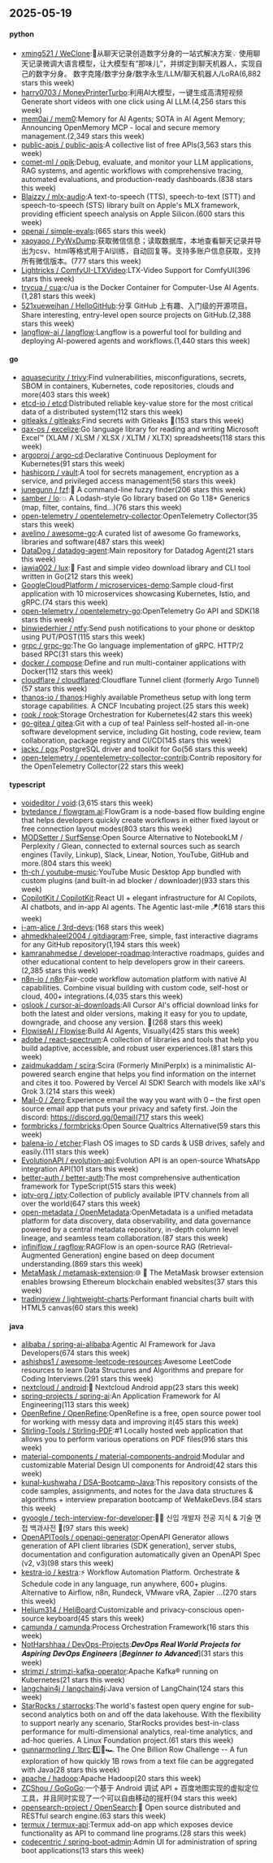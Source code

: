 ## 2025-05-19

#### python
* [xming521 / WeClone](https://github.com/xming521/WeClone):🚀从聊天记录创造数字分身的一站式解决方案💡 使用聊天记录微调大语言模型，让大模型有“那味儿”，并绑定到聊天机器人，实现自己的数字分身。 数字克隆/数字分身/数字永生/LLM/聊天机器人/LoRA(6,882 stars this week)
* [harry0703 / MoneyPrinterTurbo](https://github.com/harry0703/MoneyPrinterTurbo):利用AI大模型，一键生成高清短视频 Generate short videos with one click using AI LLM.(4,256 stars this week)
* [mem0ai / mem0](https://github.com/mem0ai/mem0):Memory for AI Agents; SOTA in AI Agent Memory; Announcing OpenMemory MCP - local and secure memory management.(2,349 stars this week)
* [public-apis / public-apis](https://github.com/public-apis/public-apis):A collective list of free APIs(3,563 stars this week)
* [comet-ml / opik](https://github.com/comet-ml/opik):Debug, evaluate, and monitor your LLM applications, RAG systems, and agentic workflows with comprehensive tracing, automated evaluations, and production-ready dashboards.(838 stars this week)
* [Blaizzy / mlx-audio](https://github.com/Blaizzy/mlx-audio):A text-to-speech (TTS), speech-to-text (STT) and speech-to-speech (STS) library built on Apple's MLX framework, providing efficient speech analysis on Apple Silicon.(600 stars this week)
* [openai / simple-evals](https://github.com/openai/simple-evals):(665 stars this week)
* [xaoyaoo / PyWxDump](https://github.com/xaoyaoo/PyWxDump):获取微信信息；读取数据库，本地查看聊天记录并导出为csv、html等格式用于AI训练，自动回复等。支持多账户信息获取，支持所有微信版本。(777 stars this week)
* [Lightricks / ComfyUI-LTXVideo](https://github.com/Lightricks/ComfyUI-LTXVideo):LTX-Video Support for ComfyUI(396 stars this week)
* [trycua / cua](https://github.com/trycua/cua):c/ua is the Docker Container for Computer-Use AI Agents.(1,281 stars this week)
* [521xueweihan / HelloGitHub](https://github.com/521xueweihan/HelloGitHub):分享 GitHub 上有趣、入门级的开源项目。Share interesting, entry-level open source projects on GitHub.(2,388 stars this week)
* [langflow-ai / langflow](https://github.com/langflow-ai/langflow):Langflow is a powerful tool for building and deploying AI-powered agents and workflows.(1,440 stars this week)

#### go
* [aquasecurity / trivy](https://github.com/aquasecurity/trivy):Find vulnerabilities, misconfigurations, secrets, SBOM in containers, Kubernetes, code repositories, clouds and more(403 stars this week)
* [etcd-io / etcd](https://github.com/etcd-io/etcd):Distributed reliable key-value store for the most critical data of a distributed system(112 stars this week)
* [gitleaks / gitleaks](https://github.com/gitleaks/gitleaks):Find secrets with Gitleaks 🔑(153 stars this week)
* [qax-os / excelize](https://github.com/qax-os/excelize):Go language library for reading and writing Microsoft Excel™ (XLAM / XLSM / XLSX / XLTM / XLTX) spreadsheets(118 stars this week)
* [argoproj / argo-cd](https://github.com/argoproj/argo-cd):Declarative Continuous Deployment for Kubernetes(91 stars this week)
* [hashicorp / vault](https://github.com/hashicorp/vault):A tool for secrets management, encryption as a service, and privileged access management(56 stars this week)
* [junegunn / fzf](https://github.com/junegunn/fzf):🌸 A command-line fuzzy finder(206 stars this week)
* [samber / lo](https://github.com/samber/lo):💥 A Lodash-style Go library based on Go 1.18+ Generics (map, filter, contains, find...)(76 stars this week)
* [open-telemetry / opentelemetry-collector](https://github.com/open-telemetry/opentelemetry-collector):OpenTelemetry Collector(35 stars this week)
* [avelino / awesome-go](https://github.com/avelino/awesome-go):A curated list of awesome Go frameworks, libraries and software(487 stars this week)
* [DataDog / datadog-agent](https://github.com/DataDog/datadog-agent):Main repository for Datadog Agent(21 stars this week)
* [iawia002 / lux](https://github.com/iawia002/lux):👾 Fast and simple video download library and CLI tool written in Go(212 stars this week)
* [GoogleCloudPlatform / microservices-demo](https://github.com/GoogleCloudPlatform/microservices-demo):Sample cloud-first application with 10 microservices showcasing Kubernetes, Istio, and gRPC.(74 stars this week)
* [open-telemetry / opentelemetry-go](https://github.com/open-telemetry/opentelemetry-go):OpenTelemetry Go API and SDK(18 stars this week)
* [binwiederhier / ntfy](https://github.com/binwiederhier/ntfy):Send push notifications to your phone or desktop using PUT/POST(115 stars this week)
* [grpc / grpc-go](https://github.com/grpc/grpc-go):The Go language implementation of gRPC. HTTP/2 based RPC(31 stars this week)
* [docker / compose](https://github.com/docker/compose):Define and run multi-container applications with Docker(112 stars this week)
* [cloudflare / cloudflared](https://github.com/cloudflare/cloudflared):Cloudflare Tunnel client (formerly Argo Tunnel)(57 stars this week)
* [thanos-io / thanos](https://github.com/thanos-io/thanos):Highly available Prometheus setup with long term storage capabilities. A CNCF Incubating project.(25 stars this week)
* [rook / rook](https://github.com/rook/rook):Storage Orchestration for Kubernetes(42 stars this week)
* [go-gitea / gitea](https://github.com/go-gitea/gitea):Git with a cup of tea! Painless self-hosted all-in-one software development service, including Git hosting, code review, team collaboration, package registry and CI/CD(145 stars this week)
* [jackc / pgx](https://github.com/jackc/pgx):PostgreSQL driver and toolkit for Go(56 stars this week)
* [open-telemetry / opentelemetry-collector-contrib](https://github.com/open-telemetry/opentelemetry-collector-contrib):Contrib repository for the OpenTelemetry Collector(22 stars this week)

#### typescript
* [voideditor / void](https://github.com/voideditor/void):(3,615 stars this week)
* [bytedance / flowgram.ai](https://github.com/bytedance/flowgram.ai):FlowGram is a node-based flow building engine that helps developers quickly create workflows in either fixed layout or free connection layout modes(803 stars this week)
* [MODSetter / SurfSense](https://github.com/MODSetter/SurfSense):Open Source Alternative to NotebookLM / Perplexity / Glean, connected to external sources such as search engines (Tavily, Linkup), Slack, Linear, Notion, YouTube, GitHub and more.(804 stars this week)
* [th-ch / youtube-music](https://github.com/th-ch/youtube-music):YouTube Music Desktop App bundled with custom plugins (and built-in ad blocker / downloader)(933 stars this week)
* [CopilotKit / CopilotKit](https://github.com/CopilotKit/CopilotKit):React UI + elegant infrastructure for AI Copilots, AI chatbots, and in-app AI agents. The Agentic last-mile 🪁(618 stars this week)
* [i-am-alice / 3rd-devs](https://github.com/i-am-alice/3rd-devs):(168 stars this week)
* [ahmedkhaleel2004 / gitdiagram](https://github.com/ahmedkhaleel2004/gitdiagram):Free, simple, fast interactive diagrams for any GitHub repository(1,194 stars this week)
* [kamranahmedse / developer-roadmap](https://github.com/kamranahmedse/developer-roadmap):Interactive roadmaps, guides and other educational content to help developers grow in their careers.(2,385 stars this week)
* [n8n-io / n8n](https://github.com/n8n-io/n8n):Fair-code workflow automation platform with native AI capabilities. Combine visual building with custom code, self-host or cloud, 400+ integrations.(4,035 stars this week)
* [oslook / cursor-ai-downloads](https://github.com/oslook/cursor-ai-downloads):All Cursor AI's official download links for both the latest and older versions, making it easy for you to update, downgrade, and choose any version. 🚀(268 stars this week)
* [FlowiseAI / Flowise](https://github.com/FlowiseAI/Flowise):Build AI Agents, Visually(425 stars this week)
* [adobe / react-spectrum](https://github.com/adobe/react-spectrum):A collection of libraries and tools that help you build adaptive, accessible, and robust user experiences.(81 stars this week)
* [zaidmukaddam / scira](https://github.com/zaidmukaddam/scira):Scira (Formerly MiniPerplx) is a minimalistic AI-powered search engine that helps you find information on the internet and cites it too. Powered by Vercel AI SDK! Search with models like xAI's Grok 3.(214 stars this week)
* [Mail-0 / Zero](https://github.com/Mail-0/Zero):Experience email the way you want with 0 – the first open source email app that puts your privacy and safety first. Join the discord: https://discord.gg/0email(717 stars this week)
* [formbricks / formbricks](https://github.com/formbricks/formbricks):Open Source Qualtrics Alternative(59 stars this week)
* [balena-io / etcher](https://github.com/balena-io/etcher):Flash OS images to SD cards & USB drives, safely and easily.(111 stars this week)
* [EvolutionAPI / evolution-api](https://github.com/EvolutionAPI/evolution-api):Evolution API is an open-source WhatsApp integration API(101 stars this week)
* [better-auth / better-auth](https://github.com/better-auth/better-auth):The most comprehensive authentication framework for TypeScript(515 stars this week)
* [iptv-org / iptv](https://github.com/iptv-org/iptv):Collection of publicly available IPTV channels from all over the world(647 stars this week)
* [open-metadata / OpenMetadata](https://github.com/open-metadata/OpenMetadata):OpenMetadata is a unified metadata platform for data discovery, data observability, and data governance powered by a central metadata repository, in-depth column level lineage, and seamless team collaboration.(87 stars this week)
* [infiniflow / ragflow](https://github.com/infiniflow/ragflow):RAGFlow is an open-source RAG (Retrieval-Augmented Generation) engine based on deep document understanding.(869 stars this week)
* [MetaMask / metamask-extension](https://github.com/MetaMask/metamask-extension):🌐 🔌 The MetaMask browser extension enables browsing Ethereum blockchain enabled websites(37 stars this week)
* [tradingview / lightweight-charts](https://github.com/tradingview/lightweight-charts):Performant financial charts built with HTML5 canvas(60 stars this week)

#### java
* [alibaba / spring-ai-alibaba](https://github.com/alibaba/spring-ai-alibaba):Agentic AI Framework for Java Developers(674 stars this week)
* [ashishps1 / awesome-leetcode-resources](https://github.com/ashishps1/awesome-leetcode-resources):Awesome LeetCode resources to learn Data Structures and Algorithms and prepare for Coding Interviews.(291 stars this week)
* [nextcloud / android](https://github.com/nextcloud/android):📱 Nextcloud Android app(23 stars this week)
* [spring-projects / spring-ai](https://github.com/spring-projects/spring-ai):An Application Framework for AI Engineering(113 stars this week)
* [OpenRefine / OpenRefine](https://github.com/OpenRefine/OpenRefine):OpenRefine is a free, open source power tool for working with messy data and improving it(45 stars this week)
* [Stirling-Tools / Stirling-PDF](https://github.com/Stirling-Tools/Stirling-PDF):#1 Locally hosted web application that allows you to perform various operations on PDF files(916 stars this week)
* [material-components / material-components-android](https://github.com/material-components/material-components-android):Modular and customizable Material Design UI components for Android(42 stars this week)
* [kunal-kushwaha / DSA-Bootcamp-Java](https://github.com/kunal-kushwaha/DSA-Bootcamp-Java):This repository consists of the code samples, assignments, and notes for the Java data structures & algorithms + interview preparation bootcamp of WeMakeDevs.(84 stars this week)
* [gyoogle / tech-interview-for-developer](https://github.com/gyoogle/tech-interview-for-developer):👶🏻 신입 개발자 전공 지식 & 기술 면접 백과사전 📖(97 stars this week)
* [OpenAPITools / openapi-generator](https://github.com/OpenAPITools/openapi-generator):OpenAPI Generator allows generation of API client libraries (SDK generation), server stubs, documentation and configuration automatically given an OpenAPI Spec (v2, v3)(98 stars this week)
* [kestra-io / kestra](https://github.com/kestra-io/kestra):⚡ Workflow Automation Platform. Orchestrate & Schedule code in any language, run anywhere, 600+ plugins. Alternative to Airflow, n8n, Rundeck, VMware vRA, Zapier ...(270 stars this week)
* [Helium314 / HeliBoard](https://github.com/Helium314/HeliBoard):Customizable and privacy-conscious open-source keyboard(45 stars this week)
* [camunda / camunda](https://github.com/camunda/camunda):Process Orchestration Framework(16 stars this week)
* [NotHarshhaa / DevOps-Projects](https://github.com/NotHarshhaa/DevOps-Projects):𝑫𝒆𝒗𝑶𝒑𝒔 𝑹𝒆𝒂𝒍 𝑾𝒐𝒓𝒍𝒅 𝑷𝒓𝒐𝒋𝒆𝒄𝒕𝒔 𝒇𝒐𝒓 𝑨𝒔𝒑𝒊𝒓𝒊𝒏𝒈 𝑫𝒆𝒗𝑶𝒑𝒔 𝑬𝒏𝒈𝒊𝒏𝒆𝒆𝒓𝒔 [𝑩𝒆𝒈𝒊𝒏𝒏𝒆𝒓 𝒕𝒐 𝑨𝒅𝒗𝒂𝒏𝒄𝒆𝒅](31 stars this week)
* [strimzi / strimzi-kafka-operator](https://github.com/strimzi/strimzi-kafka-operator):Apache Kafka® running on Kubernetes(21 stars this week)
* [langchain4j / langchain4j](https://github.com/langchain4j/langchain4j):Java version of LangChain(124 stars this week)
* [StarRocks / starrocks](https://github.com/StarRocks/starrocks):The world's fastest open query engine for sub-second analytics both on and off the data lakehouse. With the flexibility to support nearly any scenario, StarRocks provides best-in-class performance for multi-dimensional analytics, real-time analytics, and ad-hoc queries. A Linux Foundation project.(61 stars this week)
* [gunnarmorling / 1brc](https://github.com/gunnarmorling/1brc):1️⃣🐝🏎️ The One Billion Row Challenge -- A fun exploration of how quickly 1B rows from a text file can be aggregated with Java(28 stars this week)
* [apache / hadoop](https://github.com/apache/hadoop):Apache Hadoop(20 stars this week)
* [ZCShou / GoGoGo](https://github.com/ZCShou/GoGoGo):一个基于 Android 调试 API + 百度地图实现的虚拟定位工具，并且同时实现了一个可以自由移动的摇杆(94 stars this week)
* [opensearch-project / OpenSearch](https://github.com/opensearch-project/OpenSearch):🔎 Open source distributed and RESTful search engine.(63 stars this week)
* [termux / termux-api](https://github.com/termux/termux-api):Termux add-on app which exposes device functionality as API to command line programs.(28 stars this week)
* [codecentric / spring-boot-admin](https://github.com/codecentric/spring-boot-admin):Admin UI for administration of spring boot applications(13 stars this week)

